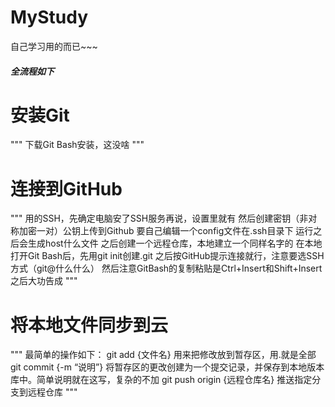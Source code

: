 # MyStudy
自己学习用的而已~~~
##### 全流程如下

# 安装Git
"""
下载Git Bash安装，这没啥
"""
# 连接到GitHub
"""
用的SSH，先确定电脑安了SSH服务再说，设置里就有
然后创建密钥（非对称加密一对）公钥上传到Github
要自己编辑一个config文件在.ssh目录下
运行之后会生成host什么文件
之后创建一个远程仓库，本地建立一个同样名字的
在本地打开Git Bash后，先用git init创建.git
之后按GitHub提示连接就行，注意要选SSH方式（git@什么什么）
然后注意GitBash的复制粘贴是Ctrl+Insert和Shift+Insert
之后大功告成
"""
# 将本地文件同步到云
"""
最简单的操作如下：
git add {文件名}
    用来把修改放到暂存区，用.就是全部
git commit {-m “说明”}
    将暂存区的更改创建为一个提交记录，并保存到本地版本库中。简单说明就在这写，复杂的不加
git push origin {远程仓库名}
    推送指定分支到远程仓库
"""